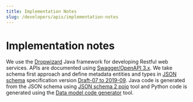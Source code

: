 ```yaml
---
title: Implementation Notes
slug: /developers/apis/implementation-notes
---
```


# Implementation notes

We use the [Dropwizard](https://www.dropwizard.io/en/latest/) Java framework for developing Restful web services. APIs are documented using [Swagger/OpenAPI 3.x](https://swagger.io/specification/). We take schema first approach and define metadata entities and types in [JSON schema](https://json-schema.org) specification version [Draft-07 to 2019-09](https://json-schema.org/draft/2019-09/release-notes.html). Java code is generated from the JSON schema using [JSON schema 2 pojo](https://www.jsonschema2pojo.org) tool and Python code is generated using the [Data model code generator](https://github.com/koxudaxi/datamodel-code-generator) tool.
